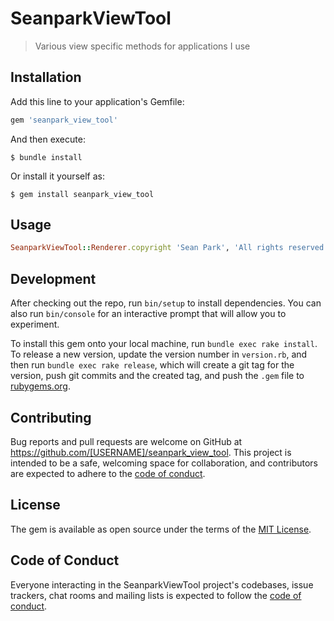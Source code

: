 # SeanparkViewTool

> Various view specific methods for applications I use

## Installation

Add this line to your application's Gemfile:

```ruby
gem 'seanpark_view_tool'
```

And then execute:

    $ bundle install

Or install it yourself as:

    $ gem install seanpark_view_tool

## Usage

```ruby
SeanparkViewTool::Renderer.copyright 'Sean Park', 'All rights reserved'
```

## Development

After checking out the repo, run `bin/setup` to install dependencies. You can also run `bin/console` for an interactive prompt that will allow you to experiment.

To install this gem onto your local machine, run `bundle exec rake install`. To release a new version, update the version number in `version.rb`, and then run `bundle exec rake release`, which will create a git tag for the version, push git commits and the created tag, and push the `.gem` file to [rubygems.org](https://rubygems.org).

## Contributing

Bug reports and pull requests are welcome on GitHub at https://github.com/[USERNAME]/seanpark_view_tool. This project is intended to be a safe, welcoming space for collaboration, and contributors are expected to adhere to the [code of conduct](https://github.com/[USERNAME]/seanpark_view_tool/blob/master/CODE_OF_CONDUCT.md).

## License

The gem is available as open source under the terms of the [MIT License](https://opensource.org/licenses/MIT).

## Code of Conduct

Everyone interacting in the SeanparkViewTool project's codebases, issue trackers, chat rooms and mailing lists is expected to follow the [code of conduct](https://github.com/[USERNAME]/seanpark_view_tool/blob/master/CODE_OF_CONDUCT.md).
